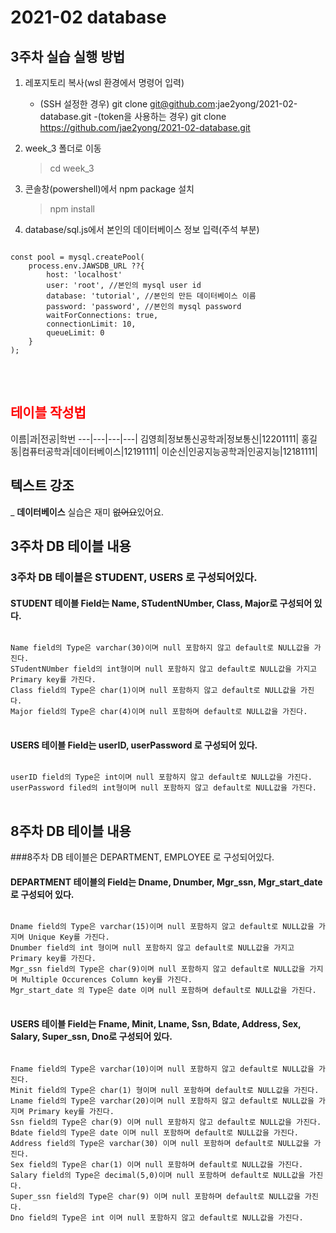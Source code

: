 # 2021-02 database

## 3주차 실습 실행 방법
1. 레포지토리 복사(wsl 환경에서 명령어 입력)
    - (SSH 설정한 경우) git clone git@github.com:jae2yong/2021-02-database.git
    -(token을 사용하는 경우) git clone https://github.com/jae2yong/2021-02-database.git
2. week_3 폴더로 이동
    >cd week_3

3. 콘솔창(powershell)에서 npm package 설치
    >npm install

4. database/sql.js에서 본인의 데이터베이스 정보 입력(주석 부분)

<pre>
<code>
const pool = mysql.createPool(
    process.env.JAWSDB_URL ??{
        host: 'localhost'
        user: 'root', //본인의 mysql user id
        database: 'tutorial', //본인의 만든 데이터베이스 이름
        password: 'password', //본인의 mysql password
        waitForConnections: true,
        connectionLimit: 10,
        queueLimit: 0
    }
);
</code>
</pre>
<br>

## <span style="color:red"> 테이블 작성법</span>

 이름|과|전공|학번 ---|---|---|---|
 김영희|정보통신공학과|정보통신|12201111|
 홍길동|컴퓨터공학과|데이터베이스|12191111|
 이순신|인공지능공학과|인공지능|12181111|
 
## 텍스트 강조
_ **데이터베이스** 실습은 재미 ~~없어요~~있어요.

## 3주차 DB 테이블 내용
### 3주차 DB 테이블은 STUDENT, USERS 로 구성되어있다.
#### STUDENT 테이블 Field는 Name, STudentNUmber, Class, Major로 구성되어 있다.

<pre>
<code>
Name field의 Type은 varchar(30)이며 null 포함하지 않고 default로 NULL값을 가진다.
STudentNUmber field의 int형이며 null 포함하지 않고 default로 NULL값을 가지고 Primary key를 가진다.
Class field의 Type은 char(1)이며 null 포함하지 않고 default로 NULL값을 가진다.
Major field의 Type은 char(4)이며 null 포함하며 default로 NULL값을 가진다.
</code>
</pre>
#### USERS 테이블 Field는 userID, userPassword 로 구성되어 있다.
<pre>
<code>
userID field의 Type은 int이며 null 포함하지 않고 default로 NULL값을 가진다.
userPassword filed의 int형이며 null 포함하지 않고 default로 NULL값을 가진다.
</code>
</pre>

## 8주차 DB 테이블 내용
###8주차 DB 테이블은 DEPARTMENT, EMPLOYEE 로 구성되어있다.
#### DEPARTMENT 테이블의 Field는 Dname, Dnumber, Mgr_ssn, Mgr_start_date로 구성되어 있다.
<pre>
<code>
Dname field의 Type은 varchar(15)이며 null 포함하지 않고 default로 NULL값을 가지며 Unique Key를 가진다.
Dnumber field의 int 형이며 null 포함하지 않고 default로 NULL값을 가지고 Primary key를 가진다.
Mgr_ssn field의 Type은 char(9)이며 null 포함하지 않고 default로 NULL값을 가지며 Multiple Occurences Column key를 가진다.
Mgr_start_date 의 Type은 date 이며 null 포함하며 default로 NULL값을 가진다.
</code>
</pre>
#### USERS 테이블 Field는 Fname, Minit, Lname, Ssn, Bdate, Address, Sex, Salary, Super_ssn, Dno로 구성되어 있다.
<pre>
<code>
Fname field의 Type은 varchar(10)이며 null 포함하지 않고 default로 NULL값을 가진다.
Minit field의 Type은 char(1) 형이며 null 포함하며 default로 NULL값을 가진다.
Lname field의 Type은 varchar(20)이며 null 포함하지 않고 default로 NULL값을 가지며 Primary key를 가진다.
Ssn field의 Type은 char(9) 이며 null 포함하지 않고 default로 NULL값을 가진다.
Bdate field의 Type은 date 이며 null 포함하며 default로 NULL값을 가진다.
Address field의 Type은 varchar(30) 이며 null 포함하며 default로 NULL값을 가진다.
Sex field의 Type은 char(1) 이며 null 포함하며 default로 NULL값을 가진다.
Salary field의 Type은 decimal(5,0)이며 null 포함하며 default로 NULL값을 가진다.
Super_ssn field의 Type은 char(9) 이며 null 포함하며 default로 NULL값을 가진다.
Dno field의 Type은 int 이며 null 포함하지 않고 default로 NULL값을 가진다.
</code>
</pre>
